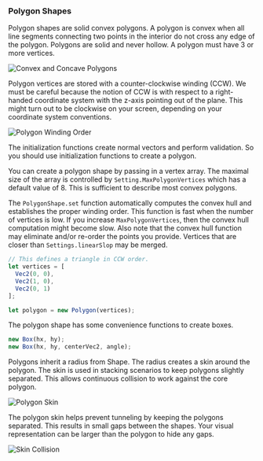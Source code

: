 ### Polygon Shapes
Polygon shapes are solid convex polygons. A polygon is convex when all
line segments connecting two points in the interior do not cross any
edge of the polygon. Polygons are solid and never hollow. A polygon must
have 3 or more vertices.

![Convex and Concave Polygons](../images/convex_concave.gif)

Polygon vertices are stored with a counter-clockwise winding (CCW). We
must be careful because the notion of CCW is with respect to a
right-handed coordinate system with the z-axis pointing out of the
plane. This might turn out to be clockwise on your screen, depending on
your coordinate system conventions.

![Polygon Winding Order](../images/winding.svg)

The initialization functions create normal vectors and perform validation. 
So you should use initialization functions to create a polygon.

You can create a polygon shape by passing in a vertex array. The maximal
size of the array is controlled by `Setting.MaxPolygonVertices` which has a
default value of 8. This is sufficient to describe most convex polygons.

The `PolygonShape.set` function automatically computes the convex hull
and establishes the proper winding order. This function is fast when the
number of vertices is low. If you increase `MaxPolygonVertices`, then
the convex hull computation might become slow. Also note that the convex
hull function may eliminate and/or re-order the points you provide.
Vertices that are closer than `Settings.linearSlop` may be merged.

```js
// This defines a triangle in CCW order.
let vertices = [
  Vec2(0, 0),
  Vec2(1, 0),
  Vec2(0, 1)
];

let polygon = new Polygon(vertices);
```

The polygon shape has some convenience functions to create boxes.

```js
new Box(hx, hy);
new Box(hx, hy, centerVec2, angle);
```

Polygons inherit a radius from Shape. The radius creates a skin around
the polygon. The skin is used in stacking scenarios to keep polygons
slightly separated. This allows continuous collision to work against the
core polygon.

![Polygon Skin](../images/skinned_polygon.svg)

The polygon skin helps prevent tunneling by keeping the polygons
separated. This results in small gaps between the shapes. Your visual
representation can be larger than the polygon to hide any gaps.

![Skin Collision](../images/skin_collision.svg)
